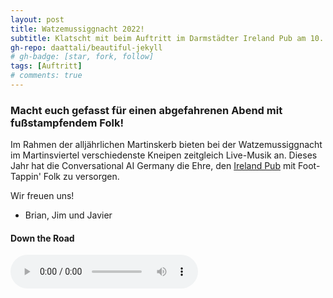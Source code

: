 ```yaml
---
layout: post
title: Watzemussiggnacht 2022!
subtitle: Klatscht mit beim Auftritt im Darmstädter Ireland Pub am 10. September!
gh-repo: daattali/beautiful-jekyll
# gh-badge: [star, fork, follow]
tags: [Auftritt]
# comments: true
---
```


### Macht euch gefasst für einen abgefahrenen Abend mit fußstampfendem Folk!

Im Rahmen der alljährlichen Martinskerb bieten bei der Watzemussiggnacht im Martinsviertel verschiedenste Kneipen zeitgleich Live-Musik an. Dieses Jahr hat die Conversational AI Germany die Ehre, den [Ireland Pub](http://www.irelandpub.de/) mit Foot-Tappin' Folk zu versorgen. 

Wir freuen uns!

- Brian, Jim und Javier
  
#### Down the Road
 <audio controls>
     <source src="/assets/mp3/jam_session.mp3" type="audio/mpeg">
</audio>